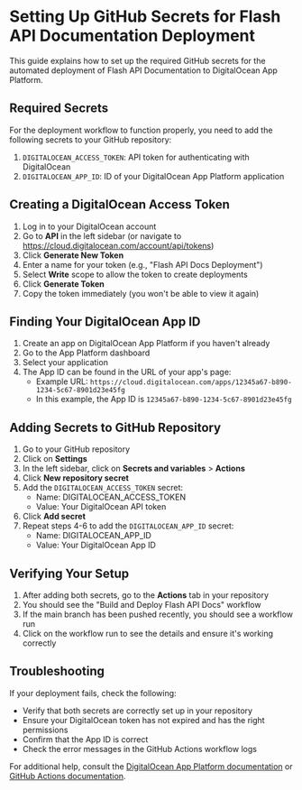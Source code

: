 # Setting Up GitHub Secrets for Flash API Documentation Deployment

This guide explains how to set up the required GitHub secrets for the automated deployment of Flash API Documentation to DigitalOcean App Platform.

## Required Secrets

For the deployment workflow to function properly, you need to add the following secrets to your GitHub repository:

1. `DIGITALOCEAN_ACCESS_TOKEN`: API token for authenticating with DigitalOcean
2. `DIGITALOCEAN_APP_ID`: ID of your DigitalOcean App Platform application

## Creating a DigitalOcean Access Token

1. Log in to your DigitalOcean account
2. Go to **API** in the left sidebar (or navigate to https://cloud.digitalocean.com/account/api/tokens)
3. Click **Generate New Token**
4. Enter a name for your token (e.g., "Flash API Docs Deployment")
5. Select **Write** scope to allow the token to create deployments
6. Click **Generate Token**
7. Copy the token immediately (you won't be able to view it again)

## Finding Your DigitalOcean App ID

1. Create an app on DigitalOcean App Platform if you haven't already
2. Go to the App Platform dashboard
3. Select your application
4. The App ID can be found in the URL of your app's page:
   - Example URL: `https://cloud.digitalocean.com/apps/12345a67-b890-1234-5c67-8901d23e45fg`
   - In this example, the App ID is `12345a67-b890-1234-5c67-8901d23e45fg`

## Adding Secrets to GitHub Repository

1. Go to your GitHub repository
2. Click on **Settings**
3. In the left sidebar, click on **Secrets and variables** > **Actions**
4. Click **New repository secret**
5. Add the `DIGITALOCEAN_ACCESS_TOKEN` secret:
   - Name: DIGITALOCEAN_ACCESS_TOKEN
   - Value: Your DigitalOcean API token
6. Click **Add secret**
7. Repeat steps 4-6 to add the `DIGITALOCEAN_APP_ID` secret:
   - Name: DIGITALOCEAN_APP_ID
   - Value: Your DigitalOcean App ID

## Verifying Your Setup

1. After adding both secrets, go to the **Actions** tab in your repository
2. You should see the "Build and Deploy Flash API Docs" workflow
3. If the main branch has been pushed recently, you should see a workflow run
4. Click on the workflow run to see the details and ensure it's working correctly

## Troubleshooting

If your deployment fails, check the following:

- Verify that both secrets are correctly set up in your repository
- Ensure your DigitalOcean token has not expired and has the right permissions
- Confirm that the App ID is correct
- Check the error messages in the GitHub Actions workflow logs

For additional help, consult the [DigitalOcean App Platform documentation](https://docs.digitalocean.com/products/app-platform/) or [GitHub Actions documentation](https://docs.github.com/en/actions).